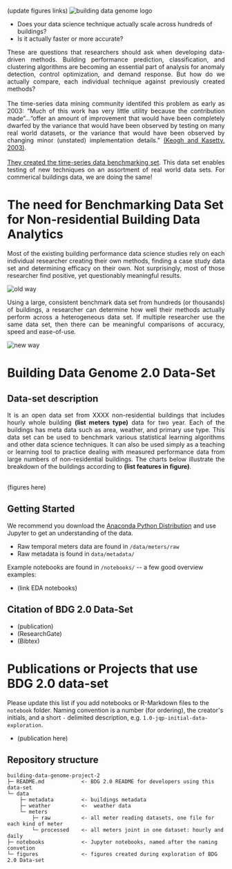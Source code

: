 <!-- A repository of whole building electrical meters from non-residential buildings
============================== -->
(update figures links)
![building data genome logo](https://raw.githubusercontent.com/buds-lab/the-building-data-genome-project/master/figures/buildingdatagenome1.png)

- Does your data science technique actually scale across hundreds of buildings?
-  Is it actually faster or more accurate?

<div align="justify">These are questions that researchers should ask when developing data-driven methods. Building performance prediction, classification, and clustering algorithms are becoming an essential part of analysis for anomaly detection, control optimization, and demand response. But how do we actually compare, each individual technique against previously created methods?<br>
<br>
The time-series data mining community identifed this problem as early as 2003: “Much of this work has very little utility because the contribution made”...“offer an amount of improvement that would have been completely dwarfed by the variance that would have been observed by testing on many real world datasets, or the variance that would have been observed by changing minor (unstated) implementation details.” <a href="https://link.springer.com/article/10.1023/A:1024988512476">(Keogh and Kasetty, 2003)</a>.<br>
<br>
<a href="http://www.cs.ucr.edu/~eamonn/time_series_data/">They created the time-series data benchmarking set</a>. This data set enables testing of new techniques on an assortment of real world data sets. For commerical buildings data, we are doing the same!</div>

# The need for Benchmarking Data Set for Non-residential Building Data Analytics
<div align="justify">Most of the existing building performance data science studies rely on each individual researcher creating their own methods, finding a case study data set and determining efficacy on their own. Not surprisingly, most of those researcher find positive, yet questionably meaningful results.</div>

![old way](https://raw.githubusercontent.com/buds-lab/the-building-data-genome-project/master/figures/Oldway.png)

<div align="justify">Using a large, consistent benchmark data set from hundreds (or thousands) of buildings, a researcher can determine how well their methods actually perform across a heterogeneous data set. If multiple researcher use the same data set, then there can be meaningful comparisons of accuracy, speed and ease-of-use.</div>

![new way](https://raw.githubusercontent.com/buds-lab/the-building-data-genome-project/master/figures/NewWay.png)

# Building Data Genome 2.0 Data-Set
## Data-set description
<div align="justify">It is an open data set from XXXX non-residential buildings that includes hourly whole building <b>(list meters type)</b> data for two year. Each of the buildings has meta data such as area, weather, and primary use type. This data set can be used to benchmark various statistical learning algorithms and other data science techniques. It can also be used simply as a teaching or learning tool to practice dealing with measured performance data from large numbers of non-residential buildings. The charts below illustrate the breakdown of the buildings according to <b>(list features in figure)</b>.</div><br>

(figures here)

## Getting Started
We recommend you download the [Anaconda Python Distribution](https://www.continuum.io/downloads) and use Jupyter to get an understanding of the data.
- Raw temporal meters data are found in `/data/meters/raw`
- Raw metadata is found in `data/metadata/`

Example notebooks are found in `/notebooks/` -- a few good overview examples:
- (link EDA notebooks)

## Citation of BDG 2.0 Data-Set
* (publication)
* (ResearchGate)
* (Bibtex)

# Publications or Projects that use BDG 2.0 data-set
Please update this list if you add notebooks or R-Markdown files to the ``notebook`` folder. Naming convention is a number (for ordering), the creator's initials, and a short `-` delimited description, e.g. `1.0-jqp-initial-data-exploration`.

- (publication here)

## Repository structure
```
building-data-genome-project-2
├─ README.md			<- BDG 2.0 README for developers using this data-set
└─ data
	├─ metadata			<- buildings metadata
	├─ weather			<-  weather data
	└─ meters 
		├─ raw			<- all meter reading datasets, one file for each kind of meter
		└─ processed	<- all meters joint in one dataset: hourly and daily
├─ notebooks			<- Jupyter notebooks, named after the naming convetion
└─ figures				<- figures created during exploration of BDG 2.0 Data-set
```


